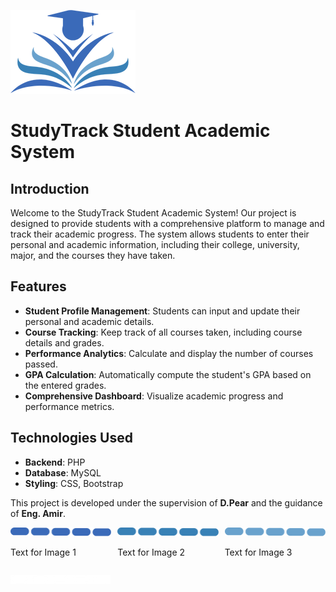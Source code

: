 ![Alt text](./README/LOGO.png)


# StudyTrack Student Academic System

## Introduction
Welcome to the StudyTrack Student Academic System! Our project is designed to provide students with a comprehensive platform to manage and track their academic progress. The system allows students to enter their personal and academic information, including their college, university, major, and the courses they have taken.

## Features
- **Student Profile Management**: Students can input and update their personal and academic details.
- **Course Tracking**: Keep track of all courses taken, including course details and grades.
- **Performance Analytics**: Calculate and display the number of courses passed.
- **GPA Calculation**: Automatically compute the student's GPA based on the entered grades.
- **Comprehensive Dashboard**: Visualize academic progress and performance metrics.



## Technologies Used
- **Backend**: PHP 
- **Database**: MySQL
- **Styling**: CSS, Bootstrap

This project is developed under the supervision of **D.Pear** and the guidance of **Eng. Amir**.


<!-- HTML for layout -->
<div style="display: flex; align-items: center; justify-content: space-around;">
    <div style="flex: 1; margin-right: 10px;">
        <img src="./README/1.png" alt="Image 1" style="width: 100%; max-width: 200px;">
        <p>Text for Image 1</p>
    </div>
    <div style="flex: 1; margin-right: 10px;">
        <img src="./README/2.png" alt="Image 2" style="width: 100%; max-width: 200px;">
        <p>Text for Image 2</p>
    </div>
    <div style="flex: 1;">
        <img src="./README/3.png" alt="Image 3" style="width: 100%; max-width: 200px;">
        <p>Text for Image 3</p>
    </div>
</div>

<!-- Images below -->
![#FFFFFF](./README/4.png)
